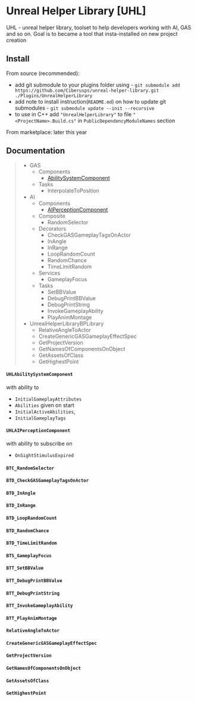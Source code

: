 # Unreal Helper Library [UHL]

UHL - unreal helper library, toolset to help developers working with AI, GAS and so on.
Goal is to became a tool that insta-installed on new project creation

## Install

From source (recommended):

- add git submodule to your plugins folder using - `git submodule add https://github.com/Ciberusps/unreal-helper-library.git ./Plugins/UnrealHelperLibrary`
- add note to install instruction(`README.md`) on how to update git submodules - `git submodule update --init --recursive`
- to use in C++ add `"UnrealHelperLibrary"` to file `"<ProjectName>.Build.cs"` in `PublicDependencyModuleNames` section

From marketplace: later this year

## Documentation

> - GAS
>   - Components
>     - [AbilitySystemComponent](#UHLAbilitySystemComponent)
>   - Tasks
>     - InterpolateToPosition
> - AI
>   - Components
>     - [AIPerceptionComponent](#UHLAIPerceptionComponent)
>   - Composite
>     - RandomSelector
>   - Decorators
>     - CheckGASGameplayTagsOnActor
>     - InAngle
>     - InRange
>     - LoopRandomCount
>     - RandomChance
>     - TimeLimitRandom
>   - Services
>     - GameplayFocus
>   - Tasks
>     - SetBBValue
>     - DebugPrintBBValue
>     - DebugPrintString
>     - InvokeGameplayAbility
>     - PlayAnimMontage
> - UnrealHelperLibraryBPLibrary
>   - RelativeAngleToActor
>   - CreateGenericGASGameplayEffectSpec
>   - GetProjectVersion
>   - GetNamesOfComponentsOnObject
>   - GetAssetsOfClass
>   - GetHighestPoint

<a name="UHLAbilitySystemComponent"></a>

#### `UHLAbilitySystemComponent`

with ability to

- `InitialGameplayAttributes`
- `Abilities` given on start
- `InitialActiveAbilities`,
- `InitialGameplayTags`

<a name="UHLAIPerceptionComponent"></a>

#### `UHLAIPerceptionComponent`

with ability to subscribe on

- `OnSightStimulusExpired`

<a name="BTC_RandomSelector"></a>

#### `BTC_RandomSelector`

<a name="BTD_CheckGASGameplayTagsOnActor"></a>

#### `BTD_CheckGASGameplayTagsOnActor`

<a name="BTD_InAngle"></a>

#### `BTD_InAngle`

<a name="BTD_InRange"></a>

#### `BTD_InRange`

<a name="BTD_LoopRandomCount"></a>

#### `BTD_LoopRandomCount`

<a name="BTD_RandomChance"></a>

#### `BTD_RandomChance`

<a name="BTD_TimeLimitRandom"></a>

#### `BTD_TimeLimitRandom`

<a name="BTS_GameplayFocus"></a>

#### `BTS_GameplayFocus`

<a name="BTT_SetBBValue"></a>

#### `BTT_SetBBValue`

<a name="BTT_DebugPrintBBValue"></a>

#### `BTT_DebugPrintBBValue`

<a name="BTT_DebugPrintString"></a>

#### `BTT_DebugPrintString`

<a name="BTT_InvokeGameplayAbility"></a>

#### `BTT_InvokeGameplayAbility`

<a name="BTT_PlayAnimMontage"></a>

#### `BTT_PlayAnimMontage`

<a name="RelativeAngleToActor"></a>

#### `RelativeAngleToActor`

<a name="CreateGenericGASGameplayEffectSpec"></a>

#### `CreateGenericGASGameplayEffectSpec`

<a name="GetProjectVersion"></a>

#### `GetProjectVersion`

<a name="GetNamesOfComponentsOnObject"></a>

#### `GetNamesOfComponentsOnObject`

<a name="GetAssetsOfClass"></a>

#### `GetAssetsOfClass`

<a name="GetHighestPoint"></a>

#### `GetHighestPoint`
